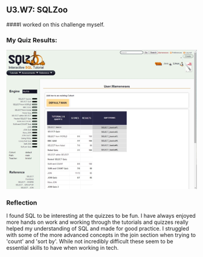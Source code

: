 ## U3.W7: SQLZoo

####I worked on this challenge myself.



### My Quiz Results:
<!-- Include the link to your image (saved in the imgs folder) to display it inline. -->
<img src="https://github.com/mameneses/phase_0_unit_3/blob/master/week_7/imgs/sqlzoo_quiz.jpg?raw=true">

### Reflection ###

I found SQL to be interesting at the quizzes to be fun. I have always
enjoyed more hands on work and working through the tutorials and quizzes
really helped my understanding of SQL and made for good practice. I
struggled with some of the more advanced concepts in the join section
when trying to 'count' and 'sort by'. While not incredibly difficult 
these seem to be essential skills to have when working in tech.
